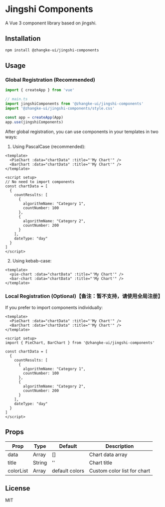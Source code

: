 # Jingshi Components

A Vue 3 component library based on jingshi.

## Installation

```bash
npm install @zhangke-ui/jingshi-components
```

## Usage

### Global Registration (Recommended)

```js
import { createApp } from 'vue'

// main.ts
import jingshiComponents from '@zhangke-ui/jingshi-components'
import '@zhangke-ui/jingshi-components/style.css'

const app = createApp(App)
app.use(jingshiComponents)
```

After global registration, you can use components in your templates in two ways:

1. Using PascalCase (recommended):
```vue
<template>
  <PieChart :data="chartData" :title="'My Chart'" />
  <BarChart :data="chartData" :title="'My Chart'" />
</template>

<script setup>
// No need to import components
const chartData = [
  {
    countResults: [
      {
        algorithmName: "Category 1",
        countNumber: 100
      },
      {
        algorithmName: "Category 2",
        countNumber: 200
      }
    ],
    dateType: "day"
  }
]
</script>
```

2. Using kebab-case:
```vue
<template>
  <pie-chart :data="chartData" :title="'My Chart'" />
  <bar-chart :data="chartData" :title="'My Chart'" />
</template>
```

### Local Registration (Optional)【备注：暂不支持，请使用全局注册】

If you prefer to import components individually:

```vue
<template>
  <PieChart :data="chartData" :title="'My Chart'" />
  <BarChart :data="chartData" :title="'My Chart'" />
</template>

<script setup>
import { PieChart, BarChart } from '@zhangke-ui/jingshi-components'

const chartData = [
  {
    countResults: [
      {
        algorithmName: "Category 1",
        countNumber: 100
      },
      {
        algorithmName: "Category 2",
        countNumber: 200
      }
    ],
    dateType: "day"
  }
]
</script>
```

## Props

| Prop | Type | Default | Description |
|------|------|---------|-------------|
| data | Array | [] | Chart data array |
| title | String | '' | Chart title |
| colorList | Array | default colors | Custom color list for chart |

## License

MIT
